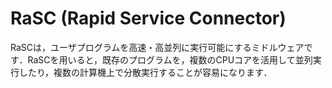 RaSC (Rapid Service Connector)
==============================

RaSCは，ユーザプログラムを高速・高並列に実行可能にするミドルウェアです．RaSCを用いると，既存のプログラムを，複数のCPUコアを活用して並列実行したり，複数の計算機上で分散実行することが容易になります．
